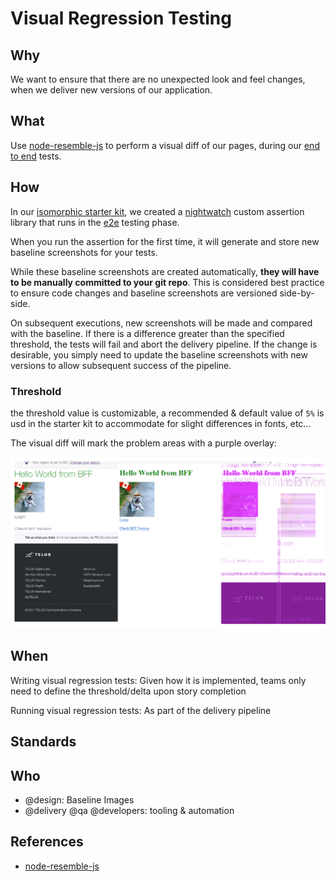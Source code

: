 # Visual Regression Testing

## Why

We want to ensure that there are no unexpected look and feel changes, when we deliver new versions of our application.

## What

Use [node-resemble-js](https://www.npmjs.com/package/node-resemble-js) to perform a visual diff of our pages, during our [end to end](e2e.md) tests.

## How

In our [isomorphic starter kit](../../development/starter-kits.md), we created a [nightwatch](http://nightwatchjs.org/) custom assertion library that runs in the [e2e](e2e.md) testing phase.

When you run the assertion for the first time, it will generate and store new baseline screenshots for your tests.

While these baseline screenshots are created automatically, **they will have to be manually committed to your git repo**. This is considered best practice to ensure code changes and baseline screenshots are versioned side-by-side.

On subsequent executions, new screenshots will be made and compared with the baseline. If there is a difference greater than the specified threshold, the tests will fail and abort the delivery pipeline. If the change is desirable, you simply need to update the baseline screenshots with new versions to allow subsequent success of the pipeline.

### Threshold 

the threshold value is customizable, a recommended & default value of `5%` is usd in the starter kit to accommodate for slight differences in fonts, etc...

The visual diff will mark the problem areas with a purple overlay:

![Visual regression example](visual-regression.png)

## When

Writing visual regression tests: Given how it is implemented, teams only need to define the threshold/delta upon story completion 

Running visual regression tests: As part of the delivery pipeline

## Standards

## Who

- @design: Baseline Images
- @delivery @qa @developers: tooling & automation

## References

- [node-resemble-js](https://www.npmjs.com/package/node-resemble-js)

